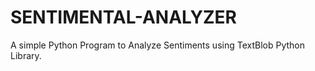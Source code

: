 # SENTIMENTAL-ANALYZER
 
A simple Python Program to Analyze Sentiments using TextBlob Python Library.
